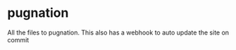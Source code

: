 pugnation
=========

All the files to pugnation. This also has a webhook to auto update the site on commit
